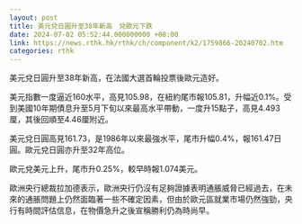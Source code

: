 ```yaml
---
layout: post
title: 美元兌日圓升至38年新高　兌歐元下跌
date: 2024-07-02 05:52:44.000000000 +08:00
link: https://news.rthk.hk/rthk/ch/component/k2/1759866-20240702.htm
categories: rthk
---
```


美元兌日圓升至38年新高，在法國大選首輪投票後歐元造好。

美元指數一度逼近160水平，高見105.98，在紐約尾市報105.81，升幅近0.1%。受到美國10年期債息升至5月下旬以來最高水平帶動，一度升15點子，高見4.493厘，其後回順至4.46厘附近。

美元兌日圓高見161.73，是1986年以來最強水平，尾市升幅0.4%，報161.47日圓。歐元兌日圓亦升至32年高位。

歐元兌美元上升，尾市升0.25%，較早時報1.074美元。

歐洲央行總裁拉加德表示，歐洲央行仍沒有足夠證據表明通脹威脅已經過去，在未來的通脹問題上仍然面臨著一些不確定因素，但由於歐元區就業市場仍然強勁，央行有時間評估信息，在物價急升之後宣稱勝利仍為時尚早。
